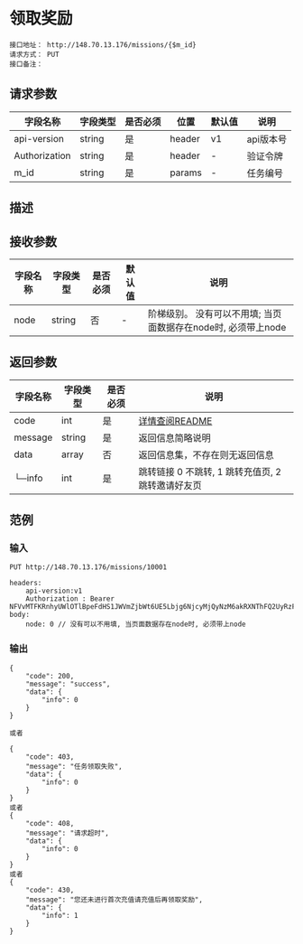 # 领取奖励
```
接口地址： http://148.70.13.176/missions/{$m_id}
请求方式： PUT
接口备注：
```
## 请求参数

| 字段名称 | 字段类型 | 是否必须 | 位置 | 默认值 | 说明 |
|    -    |    -    |    -    |  -   |   -   |  -   |
| api-version | string | 是 | header | v1 | api版本号 |
| Authorization | string | 是 | header | - | 验证令牌 |
| m_id | string | 是 | params | - | 任务编号 |

## 描述

## 接收参数

| 字段名称 | 字段类型 | 是否必须 | 默认值 | 说明 |
|    -    |    -    |    -    |    -   |  -   |
| node | string | 否 | - | 阶梯级别。 没有可以不用填; 当页面数据存在node时, 必须带上node |

## 返回参数

| 字段名称 | 字段类型 | 是否必须 | 说明 |
|    -    |    -    |    -    |   -   |
| code | int | 是 | [详情查阅README](https://github.com/waitforu/docs/blob/master/README.md#%E9%83%A8%E5%88%86%E8%BF%94%E5%9B%9E%E4%BF%A1%E6%81%AFcode%E8%A1%A8) |
| message | string | 是 | 返回信息简略说明 |
| data | array | 否 | 返回信息集，不存在则无返回信息 |
|  └─info | int | 是 | 跳转链接 0 不跳转, 1 跳转充值页, 2 跳转邀请好友页 |


## 范例

### 输入
```
PUT http://148.70.13.176/missions/10001

headers:
	api-version:v1
	Authorization : Bearer NFVvMTFKRnhyUWlOTlBpeFdHS1JWVmZjbWt6UE5Lbjg6NjcyMjQyNzM6akRXNThFQ2UyRzFyM1FSRlpxZDcwVTg0Njd6aU40b2M=
body:
	node: 0 // 没有可以不用填, 当页面数据存在node时, 必须带上node
```
### 输出
```
{
    "code": 200,
    "message": "success",
    "data": {
        "info": 0
    }
}

或者

{
    "code": 403,
    "message": "任务领取失败",
    "data": {
        "info": 0
    }
}
或者
{
    "code": 408,
    "message": "请求超时",
    "data": {
        "info": 0
    }
}
或者
{
    "code": 430,
    "message": "您还未进行首次充值请充值后再领取奖励",
    "data": {
        "info": 1
    }
}
```